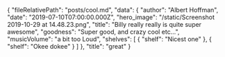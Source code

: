 {
  "fileRelativePath": "posts/cool.md",
  "data": {
    "author": "Albert Hoffman",
    "date": "2019-07-10T07:00:00.000Z",
    "hero_image": "/static/Screenshot 2019-10-29 at 14.48.23.png",
    "title": "Billy really really is quite super awesome",
    "goodness": "Super good, and crazy cool etc...",
    "musicVolume": "a bit too Loud",
    "shelves": [
      {
        "shelf": "Nicest one"
      },
      {
        "shelf": "Okee dokee"
      }
    ]
  },
  "title": "great"
}